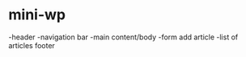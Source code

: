 # mini-wp

-header
-navigation bar
-main content/body
  -form add article
  -list of articles
footer